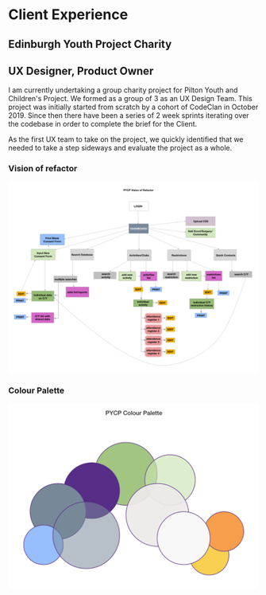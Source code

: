 # Client Experience

## Edinburgh Youth Project Charity

## UX Designer, Product Owner

I am currently undertaking a group charity project for Pilton Youth and Children's Project. We formed as a group of 3 as an UX Design Team. This project was initially started from scratch by a cohort of CodeClan in October 2019. Since then there have been a series of 2 week sprints iterating over the codebase in order to complete the brief for the Client. 

As the first UX team to take on the project, we quickly identified that we needed to take a step sideways and evaluate the project as a whole.

### Vision of refactor

![](images/vision-refactor-pycp.png)



### Colour Palette

![](images/colour-palette-pycp.png)

